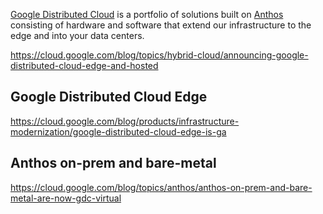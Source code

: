 [Google Distributed Cloud](https://cloud.google.com/distributed-cloud) is a portfolio of solutions built on [Anthos](Anthos)  consisting of hardware and software that extend our infrastructure to the edge and into your data centers. 


https://cloud.google.com/blog/topics/hybrid-cloud/announcing-google-distributed-cloud-edge-and-hosted

## Google Distributed Cloud Edge
https://cloud.google.com/blog/products/infrastructure-modernization/google-distributed-cloud-edge-is-ga

## Anthos on-prem and bare-metal
https://cloud.google.com/blog/topics/anthos/anthos-on-prem-and-bare-metal-are-now-gdc-virtual